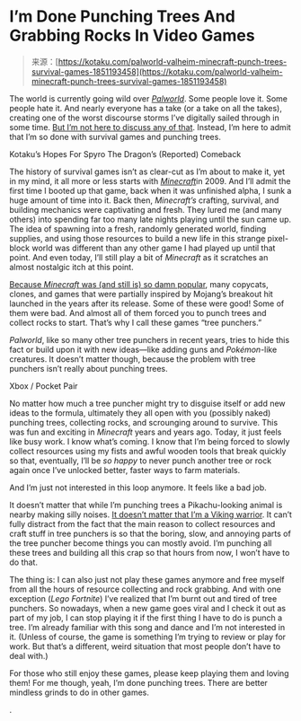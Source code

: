 <!--yml
category: 未分类
date: 2024-05-27 14:32:46
-->

# I’m Done Punching Trees And Grabbing Rocks In Video Games

> 来源：[https://kotaku.com/palworld-valheim-minecraft-punch-trees-survival-games-1851193458](https://kotaku.com/palworld-valheim-minecraft-punch-trees-survival-games-1851193458)

The world is currently going wild over [*Palworld*](https://kotaku.com/palworld-shoot-pokemon-with-guns-impressions-review-pc-1851185681). Some people love it. Some people hate it. And nearly everyone has a take (or a take on all the takes), creating one of the worst discourse storms I’ve digitally sailed through in some time. [But I’m not here to discuss any of that](https://kotaku.com/pokemon-palworld-ai-art-copyright-law-pocketpair-1851186580). Instead, I’m here to admit that I’m so done with survival games and punching trees.

Kotaku’s Hopes For Spyro The Dragon’s (Reported) Comeback

<track kind="captions" label="English" src="https://kinja.com/api/videoupload/caption/22494.vtt" srclang="en">

The history of survival games isn’t as clear-cut as I’m about to make it, yet in my mind, it all more or less starts with [*Minecraft*](https://howl.me/cluscJsIRbG)in 2009\. And I’ll admit the first time I booted up that game, back when it was unfinished alpha, I sunk a huge amount of time into it. Back then, *Minecraft’s* crafting, survival, and building mechanics were captivating and fresh. They lured me (and many others) into spending far too many late nights playing until the sun came up. The idea of spawning into a fresh, randomly generated world, finding supplies, and using those resources to build a new life in this strange pixel-block world was different than any other game I had played up until that point. And even today, I’ll still play a bit of *Minecraft* as it scratches an almost nostalgic itch at this point.

[Because *Minecraft* was (and still is) so damn popular](https://kotaku.com/minecraft-live-2023-300-million-number-copies-sold-1850931010), many copycats, clones, and games that were partially inspired by Mojang’s breakout hit launched in the years after its release. Some of these were good! Some of them were bad. And almost all of them forced you to punch trees and collect rocks to start. That’s why I call these games “tree punchers.”

*Palworld*, like so many other tree punchers in recent years, tries to hide this fact or build upon it with new ideas—like adding guns and *Pokémon*-like creatures. It doesn’t matter though, because the problem with tree punchers isn’t really about punching trees.

Xbox / Pocket Pair

No matter how much a tree puncher might try to disguise itself or add new ideas to the formula, ultimately they all open with you (possibly naked) punching trees, collecting rocks, and scrounging around to survive. This was fun and exciting in *Minecraft* years and years ago. Today, it just feels like busy work. I know what’s coming. I know that I’m being forced to slowly collect resources using my fists and awful wooden tools that break quickly so that, eventually, I’ll be *so happy* to never punch another tree or rock again once I’ve unlocked better, faster ways to farm materials.

And I’m just not interested in this loop anymore. It feels like a bad job.

It doesn’t matter that while I’m punching trees a Pikachu-looking animal is nearby making silly noises. [It doesn’t matter that I’m a Viking warrior](https://kotaku.com/i-killed-a-very-big-deer-in-valheim-and-it-was-metal-a-1846254503). It can’t fully distract from the fact that the main reason to collect resources and craft stuff in tree punchers is so that the boring, slow, and annoying parts of the tree puncher become things you can mostly avoid. I’m punching all these trees and building all this crap so that hours from now, I won’t have to do that.

The thing is: I can also just not play these games anymore and free myself from all the hours of resource collecting and rock grabbing. And with one exception (*Lego Fortnite*) I’ve realized that I’m burnt out and tired of tree punchers. So nowadays, when a new game goes viral and I check it out as part of my job, I can stop playing it if the first thing I have to do is punch a tree. I’m already familiar with this song and dance and I’m not interested in it. (Unless of course, the game is something I’m trying to review or play for work. But that’s a different, weird situation that most people don’t have to deal with.)

For those who still enjoy these games, please keep playing them and loving them! For me though, yeah, I’m done punching trees. There are better mindless grinds to do in other games.

.